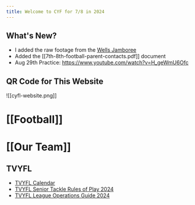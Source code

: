 ```yaml
---
title: Welcome to CYF for 7/8 in 2024
---
```

## What's New?
- I added the raw footage from the [Wells Jamboree](https://www.youtube.com/watch?v=V0QJRfC329s)
- Added the [[7th-8th-football-parent-contacts.pdf]] document
- Aug 29th Practice: https://www.youtube.com/watch?v=H_geWmU6Ofc


## QR Code for This Website
![[cyfl-website.png]]

# [[Football]]

# [[Our Team]]

## TVYFL
- [TVYFL Calendar](https://www.tvyfl.org/calendar)
- [TVYFL Senior Tackle Rules of Play 2024](https://cdn1.sportngin.com/attachments/document/5f9a-2780650/2024_TVYFL_Senior_Tackle_Rules_of_Play.pdf)
- [TVYFL League Operations Guide 2024](https://cdn1.sportngin.com/attachments/document/a404-3027325/2024_TVYFL_League_Operations_Guide.pdf)